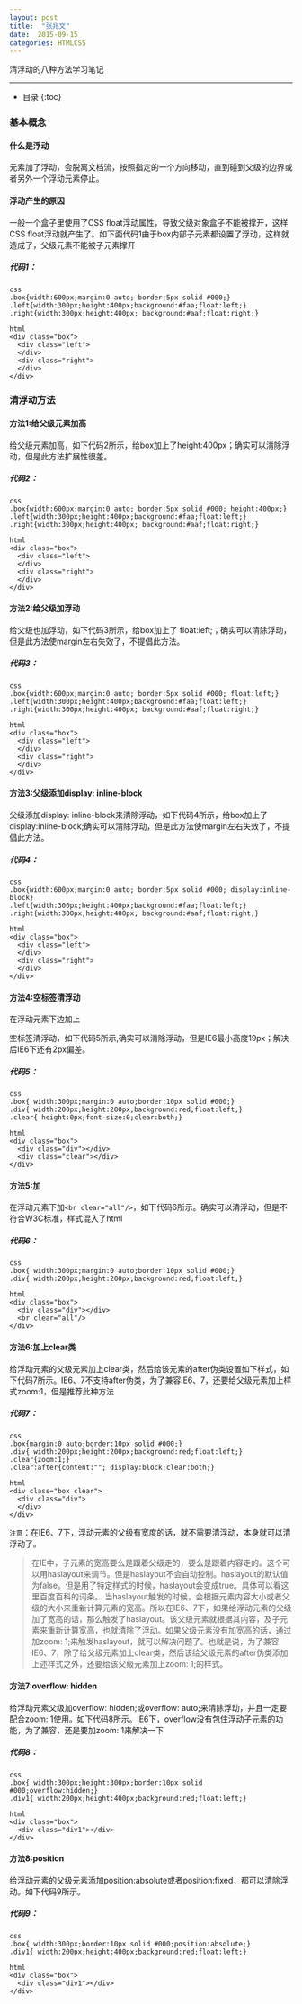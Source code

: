 ```yaml
---
layout: post
title:  "张兆文"
date:  2015-09-15
categories: HTMLCSS
---
```


清浮动的八种方法学习笔记

---

- 目录
{:toc}

### 基本概念

#### 什么是浮动

元素加了浮动，会脱离文档流，按照指定的一个方向移动，直到碰到父级的边界或者另外一个浮动元素停止。

#### 浮动产生的原因

一般一个盒子里使用了CSS float浮动属性，导致父级对象盒子不能被撑开，这样CSS float浮动就产生了。如下面代码1由于box内部子元素都设置了浮动，这样就造成了，父级元素不能被子元素撑开

##### 代码1：

    css
    .box{width:600px;margin:0 auto; border:5px solid #000;}
    .left{width:300px;height:400px;background:#faa;float:left;}
    .right{width:300px;height:400px; background:#aaf;float:right;}
        
    html
    <div class="box">
      <div class="left">
      </div>
      <div class="right">
      </div>
    </div>

### 清浮动方法

#### 方法1:给父级元素加高
给父级元素加高，如下代码2所示，给box加上了height:400px；确实可以清除浮动，但是此方法扩展性很差。

##### 代码2：

    css
    .box{width:600px;margin:0 auto; border:5px solid #000; height:400px;}
    .left{width:300px;height:400px;background:#faa;float:left;}
    .right{width:300px;height:400px; background:#aaf;float:right;}
        
    html
    <div class="box">
      <div class="left">
      </div>
      <div class="right">
      </div>
    </div>


#### 方法2:给父级加浮动
给父级也加浮动，如下代码3所示，给box加上了 float:left;；确实可以清除浮动，但是此方法使margin左右失效了，不提倡此方法。

##### 代码3：

    css
    .box{width:600px;margin:0 auto; border:5px solid #000; float:left;}
    .left{width:300px;height:400px;background:#faa;float:left;}
    .right{width:300px;height:400px; background:#aaf;float:right;}
        
    html
    <div class="box">
      <div class="left">
      </div>
      <div class="right">
      </div>
    </div>

#### 方法3:父级添加display: inline-block
父级添加display: inline-block来清除浮动，如下代码4所示，给box加上了 display:inline-block;确实可以清除浮动，但是此方法使margin左右失效了，不提倡此方法。

##### 代码4：

    css
    .box{width:600px;margin:0 auto; border:5px solid #000; display:inline-block}
    .left{width:300px;height:400px;background:#faa;float:left;}
    .right{width:300px;height:400px; background:#aaf;float:right;}
        
    html
    <div class="box">
      <div class="left">
      </div>
      <div class="right">
      </div>
    </div>

#### 方法4:空标签清浮动
在浮动元素下边加上<div class=”clear”></div>空标签清浮动，如下代码5所示,确实可以清除浮动，但是IE6最小高度19px；解决后IE6下还有2px偏差。

##### 代码5：
        
    css
    .box{ width:300px;margin:0 auto;border:10px solid #000;}
    .div{ width:200px;height:200px;background:red;float:left;}
    .clear{ height:0px;font-size:0;clear:both;}
        
    html
    <div class="box">
      <div class="div"></div>
      <div class="clear"></div>
    </div>


#### 方法5:加<br clear="all"/>
在浮动元素下加`<br clear="all"/>`，如下代码6所示。确实可以清浮动，但是不符合W3C标准，样式混入了html

##### 代码6：

    css
    .box{ width:300px;margin:0 auto;border:10px solid #000;}
    .div{ width:200px;height:200px;background:red;float:left;}
        
    html
    <div class="box">
      <div class="div"></div>
      <br clear="all"/>
    </div>

#### 方法6:加上clear类
给浮动元素的父级元素加上clear类，然后给该元素的after伪类设置如下样式，如下代码7所示。IE6、7不支持after伪类，为了兼容IE6、7，还要给父级元素加上样式zoom:1，但是推荐此种方法

##### 代码7：

    css
    .box{margin:0 auto;border:10px solid #000;}
    .div{ width:200px;height:200px;background:red;float:left;}
    .clear{zoom:1;}
    .clear:after{content:""; display:block;clear:both;}
        
    html
    <div class="box clear">
      <div class="div">  
      </div>
    </div>


`注意`：在IE6、7下，浮动元素的父级有宽度的话，就不需要清浮动，本身就可以清浮动了。
>在IE中，子元素的宽高要么是跟着父级走的，要么是跟着内容走的。这个可以用haslayout来调节。但是haslayout不会自动控制。haslayout的默认值为false。但是用了特定样式的时候，haslayout会变成true。具体可以看这里百度百科的词条。
>当haslayout触发的时候，会根据元素内容大小或者父级的大小来重新计算元素的宽高。所以在IE6、7下，如果给浮动元素的父级加了宽高的话，那么触发了haslayout。该父级元素就根据其内容，及子元素来重新计算宽高，也就清除了浮动。如果父级元素没有加宽高的话，通过加zoom: 1;来触发haslayout，就可以解决问题了。也就是说，为了兼容IE6、7，除了给父级元素加上clear类，然后该给父级元素的after伪类添加上述样式之外，还要给该父级元素加上zoom: 1;的样式。


#### 方法7:overflow: hidden
给浮动元素父级加overflow: hidden;或overflow: auto;来清除浮动，并且一定要配合zoom: 1使用。如下代码8所示。IE6下，overflow没有包住浮动子元素的功能，为了兼容，还是要加zoom: 1来解决一下

##### 代码8：

    css
    .box{ width:300px;height:300px;border:10px solid #000;overflow:hidden;}
    .div1{ width:200px;height:400px;background:red;float:left;}

    html
    <div class="box">
      <div class="div1"></div>
    </div>

#### 方法8:position
给浮动元素的父级元素添加position:absolute或者position:fixed，都可以清除浮动。如下代码9所示。

##### 代码9：

    css
    .box{ width:300px;border:10px solid #000;position:absolute;}
    .div1{ width:200px;height:400px;background:red;float:left;}
        
    html
    <div class="box">
      <div class="div1"></div>
    </div>



